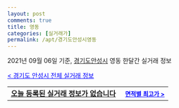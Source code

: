 ```yaml
---
layout: post
comments: true
title: 영동
categories: [실거래가]
permalink: /apt/경기도안성시영동
---
```


2021년 09월 06일 기준, <a href="/apt/경기도안성시">경기도안성시</a> 영동 한달간 실거래 정보

<a style="color: blue;" href="/apt/경기도안성시">< 경기도 안성시 전체 실거래 정보</a>
<!---- start ---->
<table>
  <tr>
    <td colspan="4" style="font-weight: bold;"><a href="/apt/경기도안성시영동{name_without_space}">오늘 등록된 실거래 정보가 없습니다</a> &nbsp;&nbsp;&nbsp; <a style="color: blue; font-size: smaller;" href="/apt/경기도안성시영동{name_without_space}">면적별 최고가 ></a></td>
  </tr>
    
</table>
<!---- end ---->
    